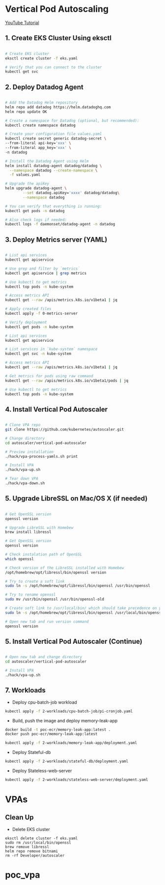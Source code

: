 # Vertical Pod Autoscaling

[YouTube Tutorial](https://youtu.be/3h-vDDTZrm8)

## 1. Create EKS Cluster Using eksctl

```bash

# Create EKS cluster
eksctl create cluster -f eks.yaml

# Verify that you can connect to the cluster
kubectl get svc

```

## 2. Deploy Datadog Agent

```bash

# Add the Datadog Helm repository
helm repo add datadog https://helm.datadoghq.com 
helm repo update OK

# Create a namespace for Datadog (optional, but recommended):
kubectl create namespace datadog 

# Create your configuration file values.yaml
kubectl create secret generic datadog-secret \
--from-literal api-key='xxx' \
--from-literal app_key='xxx' \
-n datadog

# Install the Datadog Agent using Helm
helm install datadog-agent datadog/datadog \
  --namespace datadog --create-namespace \
  -f values.yaml

# Upgrade the apiKey
helm upgrade datadog-agent \
        --set datadog.apiKey='xxxx' datadog/datadog\
        --namespace datadog

# You can verify that everything is running:
kubectl get pods -n datadog

# Also check logs if needed:
kubectl logs -f daemonset/datadog-agent -n datadog

```

## 3. Deploy Metrics server (YAML)


```bash

# List api services
kubectl get apiservice

# Use grep and filter by `metrics`
kubectl get apiservice | grep metrics

# Use kubectl to get metrics
kubectl top pods -n kube-system

# Access metrics API
kubectl get --raw /apis/metrics.k8s.io/v1beta1 | jq

# Apply created files
kubectl apply -f 0-metrics-server

# Verify deployment
kubectl get pods -n kube-system

# List api services
kubectl get apiservice

# List services in `kube-system` namespace
kubectl get svc -n kube-system

# Access metrics API
kubectl get --raw /apis/metrics.k8s.io/v1beta1 | jq

# Get metrics for pods using raw command
kubectl get --raw /apis/metrics.k8s.io/v1beta1/pods | jq

# Use kubectl to get metrics
kubectl top pods -n kube-system

```

<!-- ## 3. Deploy Metrics server (HELM) -->

<!-- - Find default values for metrics-server [chart](https://github.com/bitnami/charts/tree/master/bitnami/metrics-server)
- Create `values.yaml` file
- Add `bitnami` helm repo
```bash
helm repo add bitnami https://charts.bitnami.com/bitnami
```

- Search for `metrics-server`
```bash
helm search repo metrics-server --max-col-width 23
```

- Install `metrics-server` Helm Chart
```bash
helm install metrics bitnami/metrics-server \
--namespace kube-system \
--version 7.4.6 \
--values values.yaml
``` -->

## 4. Install Vertical Pod Autoscaler

```bash

# Clone VPA repo
git clone https://github.com/kubernetes/autoscaler.git

# Change directory
cd autoscaler/vertical-pod-autoscaler

# Preview installation
./hack/vpa-process-yamls.sh print

# Install VPA
./hack/vpa-up.sh

# Tear down VPA
./hack/vpa-down.sh

```

## 5. Upgrade LibreSSL on Mac/OS X (if needed)


```bash

# Get OpenSSL version
openssl version

# Upgrade LibreSSL with Homebew
brew install libressl

# Get OpenSSL version
openssl version

# Check instalation path of OpenSSL
which openssl

# Check version of the LibreSSL installed with Homebew
/opt/homebrew/opt/libressl/bin/openssl version

# Try to create a soft link
sudo ln -s /opt/homebrew/opt/libressl/bin/openssl /usr/bin/openssl

# Try to rename openssl
sudo mv /usr/bin/openssl /usr/bin/openssl-old

# Create soft link to /usr/local/bin/ which should take precedence on your path over /usr/bin.
sudo ln -s /opt/homebrew/opt/libressl/bin/openssl /usr/local/bin/openssl

# Open new tab and run version command
openssl version
```

## 5. Install Vertical Pod Autoscaler (Continue)

```bash

# Open new tab and change directory
cd autoscaler/vertical-pod-autoscaler

# Install VPA
./hack/vpa-up.sh

```

<!-- ## 6. Demo (or Workloads)
- Create deployment files under `1-demo` directory
 - `0-deployment.yaml`
 - `1-vpa.yaml`

- Open two tabs
```bash
watch -n 1 -t kubectl top pods
```

- Deploy sample app
```bash
kubectl apply -f 1-demo
```

- Let's run 5-10 min and in a new tab get VPA
```bash
kubectl get vpa
```

- Describe VPA
```bash
kubectl describe vpa hamster-vpa
```

- Update deployment and reapply
```bash
kubectl apply -f 1-demo/0-deployment.yaml
``` -->

## 7. Workloads

- Deploy cpu-batch-job workload
```bash
kubectl apply -f 2-workloads/cpu-batch-job/pi-cronjob.yaml
```

- Build, push the image and deploy memory-leak-app
```bash
docker build -t poc-ecr/memory-leak-app:latest .
docker push poc-ecr/memory-leak-app:latest 

kubectl apply -f 2-workloads/memory-leak-app/deployment.yaml
```

- Deploy Stateful-db
```bash
kubectl apply -f 2-workloads/stateful-db/deployment.yaml
```

- Deploy Stateless-web-server
```bash
kubectl apply -f 2-workloads/stateless-web-server/deployment.yaml
```

# VPAs

## Clean Up
- Delete EKS cluster
```
eksctl delete cluster -f eks.yaml
sudo rm /usr/local/bin/openssl
brew remove libressl
helm repo remove bitnami
rm -rf Developer/autoscaler
```
# poc_vpa
